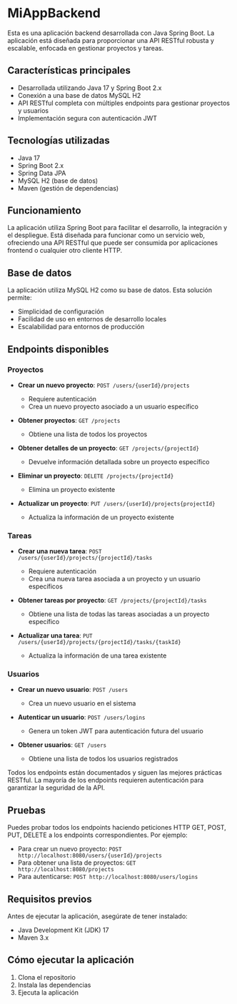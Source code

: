 # MiAppBackend

Esta es una aplicación backend desarrollada con Java Spring Boot. La aplicación está diseñada para proporcionar una API RESTful robusta y escalable, enfocada en gestionar proyectos y tareas.

## Características principales

- Desarrollada utilizando Java 17 y Spring Boot 2.x
- Conexión a una base de datos MySQL H2
- API RESTful completa con múltiples endpoints para gestionar proyectos y usuarios
- Implementación segura con autenticación JWT

## Tecnologías utilizadas

- Java 17
- Spring Boot 2.x
- Spring Data JPA
- MySQL H2 (base de datos)
- Maven (gestión de dependencias)

## Funcionamiento

La aplicación utiliza Spring Boot para facilitar el desarrollo, la integración y el despliegue. Está diseñada para funcionar como un servicio web, ofreciendo una API RESTful que puede ser consumida por aplicaciones frontend o cualquier otro cliente HTTP.

## Base de datos

La aplicación utiliza MySQL H2 como su base de datos. Esta solución permite:

- Simplicidad de configuración
- Facilidad de uso en entornos de desarrollo locales
- Escalabilidad para entornos de producción

## Endpoints disponibles

### Proyectos

- **Crear un nuevo proyecto**: `POST /users/{userId}/projects`
  - Requiere autenticación
  - Crea un nuevo proyecto asociado a un usuario específico

- **Obtener proyectos**: `GET /projects`
  - Obtiene una lista de todos los proyectos

- **Obtener detalles de un proyecto**: `GET /projects/{projectId}`
  - Devuelve información detallada sobre un proyecto específico

- **Eliminar un proyecto**: `DELETE /projects/{projectId}`
  - Elimina un proyecto existente

- **Actualizar un proyecto**: `PUT /users/{userId}/projects{projectId}`
  - Actualiza la información de un proyecto existente

### Tareas

- **Crear una nueva tarea**: `POST /users/{userId}/projects/{projectId}/tasks`
  - Requiere autenticación
  - Crea una nueva tarea asociada a un proyecto y un usuario específicos

- **Obtener tareas por proyecto**: `GET /projects/{projectId}/tasks`
  - Obtiene una lista de todas las tareas asociadas a un proyecto específico

- **Actualizar una tarea**: `PUT /users/{userId}/projects/{projectId}/tasks/{taskId}`
  - Actualiza la información de una tarea existente

### Usuarios

- **Crear un nuevo usuario**: `POST /users`
  - Crea un nuevo usuario en el sistema

- **Autenticar un usuario**: `POST /users/logins`
  - Genera un token JWT para autenticación futura del usuario

- **Obtener usuarios**: `GET /users`
  - Obtiene una lista de todos los usuarios registrados

Todos los endpoints están documentados y siguen las mejores prácticas RESTful. La mayoría de los endpoints requieren autenticación para garantizar la seguridad de la API.

## Pruebas

Puedes probar todos los endpoints haciendo peticiones HTTP GET, POST, PUT, DELETE a los endpoints correspondientes. Por ejemplo:

- Para crear un nuevo proyecto: `POST http://localhost:8080/users/{userId}/projects`
- Para obtener una lista de proyectos: `GET http://localhost:8080/projects`
- Para autenticarse: `POST http://localhost:8080/users/logins`

## Requisitos previos

Antes de ejecutar la aplicación, asegúrate de tener instalado:

- Java Development Kit (JDK) 17
- Maven 3.x

## Cómo ejecutar la aplicación
1. Clona el repositorio
2. Instala las dependencias
3. Ejecuta la aplicación
